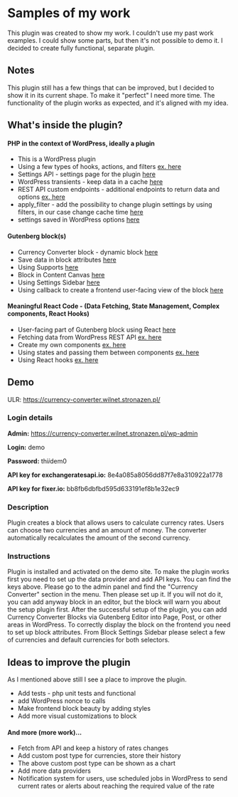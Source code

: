 
# Samples of my work

This plugin was created to show my work. I couldn't use my past work examples. I could show some parts, but then it's not possible to demo it. I decided to create fully functional, separate plugin.






## Notes

This plugin still has a few things that can be improved, but I decided to show it in its current shape. To make it "perfect" I need more time. The functionality of the plugin works as expected, and it's aligned with my idea.

## What's inside the plugin?

#### PHP in the context of WordPress, ideally a plugin

* This is a WordPress plugin
* Using a few types of hooks, actions, and filters [ex. here](https://github.com/lukaszwilczakwilnet/wp-currency-converter/blob/a80f9135cf3553c064ed5d84707d7f67923e1a3c/includes/Currency_Converter.php#L146)
* Settings API - settings page for the plugin [here](https://github.com/lukaszwilczakwilnet/wp-currency-converter/blob/a80f9135cf3553c064ed5d84707d7f67923e1a3c/admin/Currency_Converter_Admin.php#L79)
* WordPress transients - keep data in a cache [here](https://github.com/lukaszwilczakwilnet/wp-currency-converter/blob/a80f9135cf3553c064ed5d84707d7f67923e1a3c/data/Currency_Converter_Data.php#L48)
* REST API custom endpoints - additional endpoints to return data and options [ex. here](https://github.com/lukaszwilczakwilnet/wp-currency-converter/blob/a80f9135cf3553c064ed5d84707d7f67923e1a3c/rest-api/Currency_Converter_Rest_Api.php#L54)
* apply_filter - add the possibility to change plugin settings by using filters, in our case change cache time [here](https://github.com/lukaszwilczakwilnet/wp-currency-converter/blob/a80f9135cf3553c064ed5d84707d7f67923e1a3c/data/Currency_Converter_Data.php#L106)
* settings saved in WordPress options [here](https://github.com/lukaszwilczakwilnet/wp-currency-converter/blob/a80f9135cf3553c064ed5d84707d7f67923e1a3c/data/Currency_Converter_Data.php#L52)

#### Gutenberg block(s)

* Currency Converter block - dynamic block [here](https://github.com/lukaszwilczakwilnet/wp-currency-converter/blob/a80f9135cf3553c064ed5d84707d7f67923e1a3c/blocks/Currency_Converter_Blocks.php#L59)
* Save data in block attributes [here](https://github.com/lukaszwilczakwilnet/wp-currency-converter/blob/a80f9135cf3553c064ed5d84707d7f67923e1a3c/blocks/currency-converter/src/edit.js#L36)
* Using Supports [here](https://github.com/lukaszwilczakwilnet/wp-currency-converter/blob/a80f9135cf3553c064ed5d84707d7f67923e1a3c/blocks/currency-converter/src/block.json#L10)
* Block in Content Canvas [here](https://github.com/lukaszwilczakwilnet/wp-currency-converter/blob/a80f9135cf3553c064ed5d84707d7f67923e1a3c/blocks/currency-converter/src/edit.js#L62)
* Using Settings Sidebar [here](https://github.com/lukaszwilczakwilnet/wp-currency-converter/blob/a80f9135cf3553c064ed5d84707d7f67923e1a3c/blocks/currency-converter/src/edit.js#L64C8-L64C8)
* Using callback to create a frontend user-facing view of the block [here](https://github.com/lukaszwilczakwilnet/wp-currency-converter/blob/a80f9135cf3553c064ed5d84707d7f67923e1a3c/blocks/Currency_Converter_Blocks.php#L62)

#### Meaningful React Code - (Data Fetching, State Management, Complex components, React Hooks)

* User-facing part of Gutenberg block using React [here](https://github.com/lukaszwilczakwilnet/wp-currency-converter/blob/a80f9135cf3553c064ed5d84707d7f67923e1a3c/blocks/currency-converter/Currency_Converter_Renderer.php#L57)
* Fetching data from WordPress REST API [ex. here](https://github.com/lukaszwilczakwilnet/wp-currency-converter/blob/a80f9135cf3553c064ed5d84707d7f67923e1a3c/blocks/currency-converter/src/scripts/frontend.js#L28C15-L28C15)
* Create my own components [ex. here](https://github.com/lukaszwilczakwilnet/wp-currency-converter/blob/a80f9135cf3553c064ed5d84707d7f67923e1a3c/blocks/currency-converter/src/scripts/selector.js#L5)
* Using states and passing them between components [ex. here](https://github.com/lukaszwilczakwilnet/wp-currency-converter/blob/a80f9135cf3553c064ed5d84707d7f67923e1a3c/blocks/currency-converter/src/scripts/frontend.js#L20)
* Using React hooks [ex. here](https://github.com/lukaszwilczakwilnet/wp-currency-converter/blob/a80f9135cf3553c064ed5d84707d7f67923e1a3c/blocks/currency-converter/src/scripts/frontend.js#L27)





## Demo

ULR: https://currency-converter.wilnet.stronazen.pl/

### Login details

**Admin:** https://currency-converter.wilnet.stronazen.pl/wp-admin

**Login:** demo

**Password:** thi$i$dem0

**API key for exchangeratesapi.io:** 8e4a085a8056dd87f7e8a310922a1778

**API key for fixer.io:** bb8fb6dbfbd595d633191ef8b1e32ec9


### Description

Plugin creates a block that allows users to calculate currency rates. Users can choose two currencies and an amount of money. The converter automatically recalculates the amount of the second currency.

### Instructions

Plugin is installed and activated on the demo site. To make the plugin works first you need to set up the data provider and add API keys. You can find the keys above.
Please go to the admin panel and find the "Currency Converter" section in the menu. Then please set up it. If you will not do it, you can add anyway block in an editor, but the block will warn you about the setup plugin first.
After the successful setup of the plugin, you can add Currency Converter Blocks via Gutenberg Editor into Page, Post, or other areas in WordPress.
To correctly display the block on the frontend you need to set up block attributes. From Block Settings Sidebar please select a few of currencies and default currencies for both selectors.



## Ideas to improve the plugin

As I mentioned above still I see a place to improve the plugin.

* Add tests - php unit tests and functional
* add WordPress nonce to calls
* Make frontend block beauty by adding styles
* Add more visual customizations to block

#### And more (more work)...

* Fetch from API and keep a history of rates changes
* Add custom post type for currencies, store their history
* The above custom post type can be shown as a chart
* Add more data providers
* Notification system for users, use scheduled jobs in WordPress to send current rates or alerts about reaching the required value of the rate
